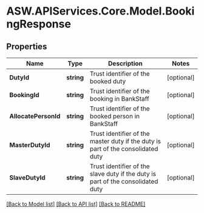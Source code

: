 
# ASW.APIServices.Core.Model.BookingResponse

## Properties

Name | Type | Description | Notes
------------ | ------------- | ------------- | -------------
**DutyId** | **string** | Trust identifier of the booked duty | [optional] 
**BookingId** | **string** | Trust identifier of the booking in BankStaff | [optional] 
**AllocatePersonId** | **string** | Trust identifier of the booked person in BankStaff | [optional] 
**MasterDutyId** | **string** | Trust identifier of the master duty if the duty is part of the consolidated duty | [optional] 
**SlaveDutyId** | **string** | Trust identifier of the slave duty if the duty is part of the consolidated duty | [optional] 

[[Back to Model list]](../README.md#documentation-for-models)
[[Back to API list]](../README.md#documentation-for-api-endpoints)
[[Back to README]](../README.md)

